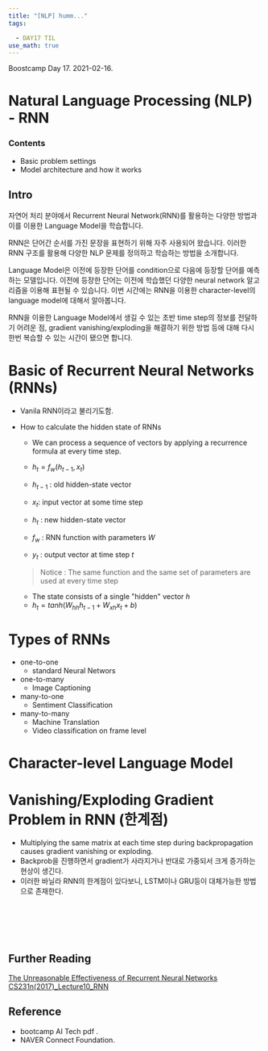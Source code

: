 ```yaml
---
title: "[NLP] humm..."
tags:

  - DAY17 TIL
use_math: true
---
```


Boostcamp Day 17. 2021-02-16.


# Natural Language Processing (NLP) - RNN

### Contents
- Basic problem settings
- Model architecture and how it works

## Intro
자연어 처리 분야에서 Recurrent Neural Network(RNN)를 활용하는 다양한 방법과 이를 이용한 Language Model을 학습합니다.

RNN은 단어간 순서를 가진 문장을 표현하기 위해 자주 사용되어 왔습니다. 이러한 RNN 구조를 활용해 다양한 NLP 문제를 정의하고 학습하는 방법을 소개합니다.

Language Model은 이전에 등장한 단어를 condition으로 다음에 등장할 단어를 예측하는 모델입니다. 이전에 등장한 단어는 이전에 학습했던 다양한 neural network 알고리즘을 이용해 표현될 수 있습니다. 이번 시간에는 RNN을 이용한 character-level의 language model에 대해서 알아봅니다.

RNN을 이용한 Language Model에서 생길 수 있는 초반 time step의 정보를 전달하기 어려운 점, gradient vanishing/exploding을 해결하기 위한 방법 등에 대해 다시 한번 복습할 수 있는 시간이 됐으면 합니다.

 # Basic of Recurrent Neural Networks (RNNs)
 - Vanila RNN이라고 불리기도함.
 - How to calculate the hidden state of RNNs
    - We can process a sequence of vectors by applying a recurrence formula at every time step.  

    - $h_t = f_w (h_{t-1}, x_t)$  

    - $h_{t-1}$ : old hidden-state vector
    - $x_t$: input vector at some time step
    - $h_t$ : new hidden-state vector
    - $f_w$ : RNN function with parameters $W$
    - $y_t$ : output vector at time step $t$

    > Notice : The same function and the same set of parameters are used at every time step

    - The state consists of a single "hidden" vector $h$
    - $h_t = tanh(W_{hh}h_{t-1} + W_{xh} x_t + b)$

# Types of RNNs
- one-to-one
    - standard Neural Networs
- one-to-many
    - Image Captioning
- many-to-one
    - Sentiment Classification
- many-to-many
    - Machine Translation
    - Video classification on frame level


# Character-level Language Model



# Vanishing/Exploding Gradient Problem in RNN (한계점)
- Multiplying the same matrix at each time step during backpropagation causes gradient vanishing or exploding.
- Backprob을 진행하면서 gradient가 사라지거나 반대로 가중되서 크게 증가하는 현상이 생긴다.
- 이러한 바닐라 RNN의 한계점이 있다보니, LSTM이나 GRU등이 대체가능한 방법으로 존재한다.







<br><br><br><br>

## Further Reading

[The Unreasonable Effectiveness of Recurrent Neural Networks](http://karpathy.github.io/2015/05/21/rnn-effectiveness/)  
[CS231n(2017)_Lecture10_RNN](http://cs231n.stanford.edu/slides/2017/cs231n_2017_lecture10.pdf)

## Reference

- bootcamp AI Tech pdf  .
- NAVER Connect Foundation.

